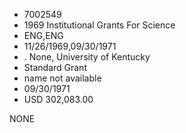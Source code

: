 * 7002549
* 1969 Institutional Grants For Science
* ENG,ENG
* 11/26/1969,09/30/1971
*  . None, University of Kentucky
* Standard Grant
*   name not available
* 09/30/1971
* USD 302,083.00

NONE